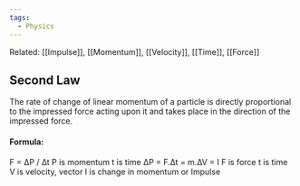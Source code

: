 ```yaml
---
tags:
  - Physics
---
```

Related: [[Impulse]], [[Momentum]], [[Velocity]], [[Time]], [[Force]]
## Second Law
The rate of change of linear momentum of a particle is directly proportional to the impressed force acting upon it and takes place in the direction of the impressed force.
#### Formula:
F = ∆P / ∆t
	P is momentum
	t is time
∆P = F.∆t = m.∆V = I
	F is force
	t is time
	V is velocity, vector
	I is change in momentum or Impulse